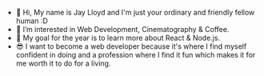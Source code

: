 - 👋 Hi, My name is Jay Lloyd and I'm just your ordinary and friendly fellow human :D
- 👀 I’m interested in Web Development, Cinematography & Coffee.
- 🌱 My goal for the year is to learn more about React & Node.js.
- 😎 I want to become a web developer because it's where I find myself confident in doing and a profession where I find it fun which makes it for me worth it to do for a living.

<!---
JLDaquipa/JLDaquipa is a ✨ special ✨ repository because its `README.md` (this file) appears on your GitHub profile.
You can click the Preview link to take a look at your changes.
--->
